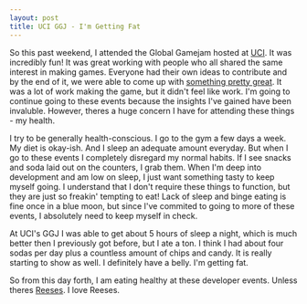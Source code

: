 ```yaml
---
layout: post
title: UCI GGJ - I'm Getting Fat
---
```


So this past weekend, I attended the Global Gamejam hosted at [UCI](http://globalgamejam.org/2015/jam-sites/uc-irvine). It was
incredibly fun! It was great working with people who all shared the same interest
in making games. Everyone had their own ideas to contribute and by the end of it,
we were able to come up with [something pretty great](http://globalgamejam.org/2015/games/robot-rescue). It was a lot of work making
the game, but it didn't feel like work. I'm going to continue going to these events
because the insights I've gained have been invaluble. However, theres a huge concern
I have for attending these things - my health.

I try to be generally health-conscious. I go to the gym a few days a week. My diet
is okay-ish. And I sleep an adequate amount everyday. But when I go to these events
I completely disregard my normal habits. If I see snacks and soda laid out on the
counters, I grab them. When I'm deep into development and am low on sleep, I
just want something tasty to keep myself going. I understand that I don't require
these things to function, but they are just so freakin' tempting to eat! Lack of
sleep and binge eating is fine once in a blue moon, but since I've commited to going
to more of these events, I absolutely need to keep myself in check.

At UCI's GGJ I was able to get about 5 hours of sleep a night, which is much better
then I previously got before, but I ate a ton. I think I had about four sodas per day
plus a countless amount of chips and candy. It is really starting to show as well.
I definitely have a belly. I'm getting fat.

So from this day forth, I am eating healthy at these developer events. Unless theres
[Reeses](http://www.hersheys.com/reeses/). I love Reeses.

